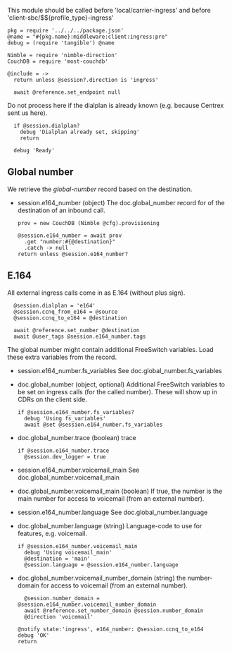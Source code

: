 This module should be called before 'local/carrier-ingress' and before 'client-sbc/$${profile_type}-ingress'

    pkg = require '../../../package.json'
    @name = "#{pkg.name}:middleware:client:ingress:pre"
    debug = (require 'tangible') @name

    Nimble = require 'nimble-direction'
    CouchDB = require 'most-couchdb'

    @include = ->
      return unless @session?.direction is 'ingress'

      await @reference.set_endpoint null

Do not process here if the dialplan is already known (e.g. because Centrex sent us here).

      if @session.dialplan?
        debug 'Dialplan already set, skipping'
        return

      debug 'Ready'

Global number
-------------

We retrieve the *global-number* record based on the destination.

* session.e164_number (object) The doc.global_number record for of the destination of an inbound call.

      prov = new CouchDB (Nimble @cfg).provisioning

      @session.e164_number = await prov
        .get "number:#{@destination}"
        .catch -> null
      return unless @session.e164_number?

E.164
-----

All external ingress calls come in as E.164 (without plus sign).

      @session.dialplan = 'e164'
      @session.ccnq_from_e164 = @source
      @session.ccnq_to_e164 = @destination

      await @reference.set_number @destination
      await @user_tags @session.e164_number.tags

The global number might contain additional FreeSwitch variables. Load these extra variables from the record.

* session.e164_number.fs_variables See doc.global_number.fs_variables
* doc.global_number (object, optional) Additional FreeSwitch variables to be set on ingress calls (for the called number). These will show up in CDRs on the client side.

      if @session.e164_number.fs_variables?
        debug 'Using fs_variables'
        await @set @session.e164_number.fs_variables

* doc.global_number.trace (boolean) trace

      if @session.e164_number.trace
        @session.dev_logger = true

* session.e164_number.voicemail_main See doc.global_number.voicemail_main
* doc.global_number.voicemail_main (boolean) If true, the number is the main number for access to voicemail (from an external number).
* session.e164_number.language See doc.global_number.language
* doc.global_number.language (string) Language-code to use for features, e.g. voicemail.

      if @session.e164_number.voicemail_main
        debug 'Using voicemail_main'
        @destination = 'main'
        @session.language = @session.e164_number.language

* doc.global_number.voicemail_number_domain (string) the number-domain for access to voicemail (from an external number).

        @session.number_domain = @session.e164_number.voicemail_number_domain
        await @reference.set_number_domain @session.number_domain
        @direction 'voicemail'

      @notify state:'ingress', e164_number: @session.ccnq_to_e164
      debug 'OK'
      return
